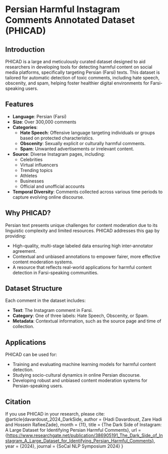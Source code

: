 # Persian Harmful Instagram Comments Annotated Dataset (PHICAD)

## Introduction  
PHICAD is a large and meticulously curated dataset designed to aid researchers in developing tools for detecting harmful content on social media platforms, specifically targeting Persian (Farsi) texts. This dataset is tailored for automatic detection of toxic comments, including hate speech, obscenity, and spam, helping foster healthier digital environments for Farsi-speaking users.

## Features  
- **Language**: Persian (Farsi)  
- **Size**: Over 300,000 comments  
- **Categories**:  
  - **Hate Speech**: Offensive language targeting individuals or groups based on protected characteristics.  
  - **Obscenity**: Sexually explicit or culturally harmful comments.  
  - **Spam**: Unwanted advertisements or irrelevant content.  
- **Source**: Diverse Instagram pages, including:  
  - Celebrities  
  - Virtual influencers  
  - Trending topics  
  - Athletes  
  - Businesses  
  - Official and unofficial accounts  
- **Temporal Diversity**: Comments collected across various time periods to capture evolving online discourse.  

## Why PHICAD?  
Persian text presents unique challenges for content moderation due to its linguistic complexity and limited resources. PHICAD addresses this gap by providing:  
- High-quality, multi-stage labeled data ensuring high inter-annotator agreement.  
- Contextual and unbiased annotations to empower fairer, more effective content moderation systems.  
- A resource that reflects real-world applications for harmful content detection in Farsi-speaking communities.  

## Dataset Structure  
Each comment in the dataset includes:  
- **Text**: The Instagram comment in Farsi.  
- **Category**: One of three labels: Hate Speech, Obscenity, or Spam.  
- **Metadata**: Contextual information, such as the source page and time of collection.  

## Applications  
PHICAD can be used for:  
- Training and evaluating machine learning models for harmful content detection.  
- Studying socio-cultural dynamics in online Persian discourse.  
- Developing robust and unbiased content moderation systems for Persian-speaking users.  

## Citation  
If you use PHICAD in your research, please cite:  
@article{davardoust_2024_DarkSide,
  author = {Hadi Davardoust, Zare Hadi and Hossein RafieeZade},
  month = {11},
  title = {The Dark Side of Instagram: A Large Dataset for Identifying Persian Harmful Comments},
  url = {https://www.researchgate.net/publication/386905191_The_Dark_Side_of_Instagram_A_Large_Dataset_for_Identifying_Persian_Harmful_Comments},
  year = {2024},
  journal = {SoCal NLP Symposium 2024}
}
